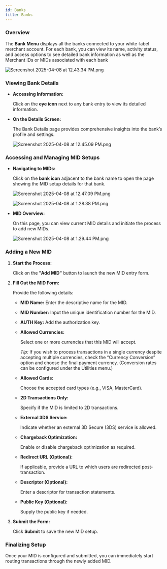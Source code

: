 ```yaml
---
id: Banks
title: Banks
---
```


### Overview

The **Bank Menu** displays all the banks connected to your white-label merchant account. For each bank, you can view its name, activity status, and access options to see detailed bank information as well as the Merchant IDs or MIDs associated with each bank

![Screenshot 2025-04-08 at 12.43.34 PM.png](/img/Screenshot_2025-04-08_at_12.43.34_PM.png)

### Viewing Bank Details

- **Accessing Information:**
    
    Click on the **eye icon** next to any bank entry to view its detailed information.
    
- **On the Details Screen:**
    
    The Bank Details page provides comprehensive insights into the bank’s profile and settings.
    
    ![Screenshot 2025-04-08 at 12.45.09 PM.png](/img/Screenshot_2025-04-08_at_12.45.09_PM.png)
    

### Accessing and Managing MID Setups

- **Navigating to MIDs:**
    
    Click on the **bank icon** adjacent to the bank name to open the page showing the MID setup details for that bank.
    
    ![Screenshot 2025-04-08 at 12.47.09 PM.png](/img/Screenshot_2025-04-08_at_12.47.09_PM.png)
    
    ![Screenshot 2025-04-08 at 1.28.38 PM.png](/img/Screenshot_2025-04-08_at_1.28.38_PM.png)
    
- **MID Overview:**
    
    On this page, you can view current MID details and initiate the process to add new MIDs.
    
    ![Screenshot 2025-04-08 at 1.29.44 PM.png](/img/Screenshot_2025-04-08_at_1.29.44_PM.png)
    

### Adding a New MID

1. **Start the Process:**
    
    Click on the **"Add MID"** button to launch the new MID entry form.
    
2. **Fill Out the MID Form:**
    
    Provide the following details:
    
    - **MID Name:** Enter the descriptive name for the MID.
    - **MID Number:** Input the unique identification number for the MID.
    - **AUTH Key:** Add the authorization key.
    - **Allowed Currencies:**
        
        Select one or more currencies that this MID will accept.
        
        *Tip:* If you wish to process transactions in a single currency despite accepting multiple currencies, check the “Currency Conversion” option and choose the final payment currency. (Conversion rates can be configured under the Utilities menu.)
        
    - **Allowed Cards:**
        
        Choose the accepted card types (e.g., VISA, MasterCard).
        
    - **2D Transactions Only:**
        
        Specify if the MID is limited to 2D transactions.
        
    - **External 3DS Service:**
        
        Indicate whether an external 3D Secure (3DS) service is allowed.
        
    - **Chargeback Optimization:**
        
        Enable or disable chargeback optimization as required.
        
    - **Redirect URL (Optional):**
        
        If applicable, provide a URL to which users are redirected post-transaction.
        
    - **Descriptor (Optional):**
        
        Enter a descriptor for transaction statements.
        
    - **Public Key (Optional):**
        
        Supply the public key if needed.
        
3. **Submit the Form:**
    
    Click **Submit** to save the new MID setup.
    

### Finalizing Setup

Once your MID is configured and submitted, you can immediately start routing transactions through the newly added MID.
